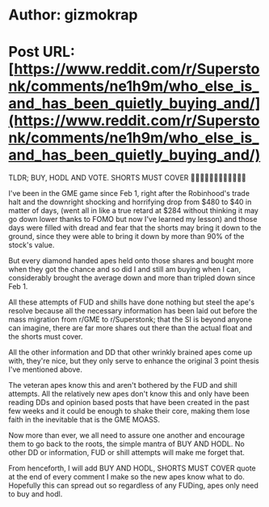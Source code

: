# Author: gizmokrap
# Post URL: [https://www.reddit.com/r/Superstonk/comments/ne1h9m/who_else_is_and_has_been_quietly_buying_and/](https://www.reddit.com/r/Superstonk/comments/ne1h9m/who_else_is_and_has_been_quietly_buying_and/)


TLDR; BUY, HODL AND VOTE. SHORTS MUST COVER 🚀🚀🚀🚀🚀🚀🚀🚀🚀🚀🚀🚀

I've been in the GME game since Feb 1, right after the Robinhood's trade halt and the downright shocking and horrifying drop from $480 to $40 in matter of days, (went all in like a true retard at $284 without thinking it may go down lower thanks to FOMO but now I've learned my lesson) and those days were filled with dread and fear that the shorts may bring it down to the ground, since they were able to bring it down by more than 90% of the stock's value. 

But every diamond handed apes held onto those shares and bought more when they got the chance and so did I and still am buying when I can, considerably brought the average down and more than tripled down since Feb 1.

All these attempts of FUD and shills have done nothing but steel the ape's resolve because all the necessary information has been laid out before the mass migration from r/GME to r/Superstonk; that the SI is beyond anyone can imagine, there are far more shares out there than the actual float and the shorts must cover.

All the other information and DD that other wrinkly brained apes come up with, they're nice, but they only serve to enhance the original 3 point thesis I've mentioned above. 

The veteran apes know this and aren't bothered by the FUD and shill attempts. All the relatively new apes don't know this and only have been reading DDs and opinion based posts that have been created in the past few weeks and it could be enough to shake their core, making them lose faith in the inevitable that is the GME MOASS. 

Now more than ever, we all need to assure one another and encourage them to go back to the roots, the simple mantra of BUY AND HODL. No other DD or information, FUD or shill attempts will make me forget that.

From henceforth, I will add BUY AND HODL, SHORTS MUST COVER quote at the end of every comment I make so the new apes know what to do. Hopefully this can spread out so regardless of any FUDing, apes only need to buy and hodl.